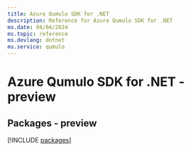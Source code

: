 ```yaml
---
title: Azure Qumulo SDK for .NET
description: Reference for Azure Qumulo SDK for .NET
ms.date: 04/04/2024
ms.topic: reference
ms.devlang: dotnet
ms.service: qumulo
---
```

# Azure Qumulo SDK for .NET - preview
## Packages - preview
[!INCLUDE [packages](qumulo-index.md)]
